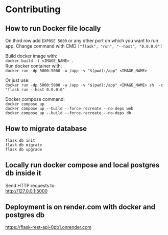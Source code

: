 # Contributing

## How to run Docker file locally

On third row add `EXPOSE 5000` or any other port on which you want to run app.
Change command with CMD `["flask", "run", "--host", "0.0.0.0"]`

Build docker image with:  
`docker build -t <IMAGE_NAME> .`  
Run docker container with:  
`docker run -dp 5000:5000 -w /app -v "$(pwd):/app" <IMAGE_NAME>`

Or just use:  
`docker run -dp 5000:5000 -w /app -v "$(pwd):/app" <IMAGE_NAME> sh  -c "flask run --host 0.0.0.0"`

Docker compose command:  
`docker compose up`  
`docker compose up --build --force-recreate --no-deps web`  
`docker compose up --build --force-recreate --no-deps db`

## How to migrate database
`flask db init`  
`flask db migrate`  
`flask db upgrade`

## Locally run docker compose and local postgres db inside it
Send HTTP requests to:  
http://127.0.0.1:5000

## Deployment is on render.com with docker and postgres db
https://flask-rest-api-0pb1.onrender.com